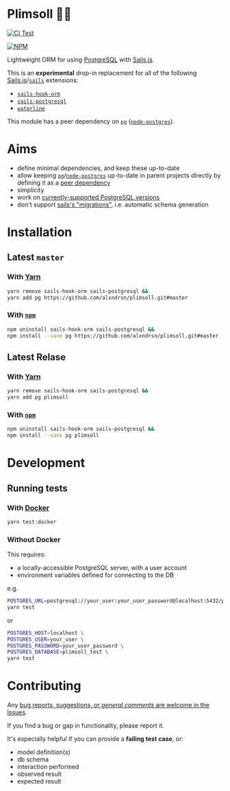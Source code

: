 Plimsoll 👟🚢
===========

[![CI Test](https://github.com/alxndrsn/plimsoll/workflows/CI%20Test/badge.svg)](https://github.com/alxndrsn/plimsoll/actions?query=workflow%3A%22CI+Test%22)

[![NPM](https://nodei.co/npm/plimsoll.png)](https://npmjs.org/package/plimsoll)

Lightweight ORM for using [PostgreSQL](https://www.postgresql.org/) with [Sails.js](https://sailsjs.com/).

This is an **experimental** drop-in replacement for all of the following [Sails.js](https://sailsjs.com/)/[`sails`](https://www.npmjs.com/package/sails) extensions:

* [`sails-hook-orm`](https://www.npmjs.com/package/sails-hook-orm)
* [`sails-postgresql`](https://www.npmjs.com/package/sails-postgresql)
* [`waterline`](https://www.npmjs.com/package/waterline)

This module has a peer dependency on [`pg`](https://www.npmjs.com/package/pg) ([`node-postgres`](https://node-postgres.com/)).


# Aims

* define minimal dependencies, and keep these up-to-date
* allow keeping [`pg`](https://www.npmjs.com/package/pg)/[`node-postgres`](https://node-postgres.com/) up-to-date in parent projects directly by defining it as a [peer dependency](https://nodejs.org/en/blog/npm/peer-dependencies/)
* simplicity
* work on [currently-supported PostgreSQL versions](https://www.postgresql.org/support/versioning/)
* don't support [sails's "migrations"](https://sailsjs.com/documentation/concepts/models-and-orm/model-settings#?migrate), i.e. automatic schema generation


# Installation

## Latest `master`

### With [Yarn](https://classic.yarnpkg.com/en/)

```sh
yarn remove sails-hook-orm sails-postgresql &&
yarn add pg https://github.com/alxndrsn/plimsoll.git#master
```

### With [`npm`](https://www.npmjs.com/)

```sh
npm uninstall sails-hook-orm sails-postgresql &&
npm install --save pg https://github.com/alxndrsn/plimsoll.git#master
```

## Latest Relase

### With [Yarn](https://classic.yarnpkg.com/en/)

```sh
yarn remove sails-hook-orm sails-postgresql &&
yarn add pg plimsoll
```

### With [`npm`](https://www.npmjs.com/)

```sh
npm uninstall sails-hook-orm sails-postgresql &&
npm install --save pg plimsoll
```


# Development

## Running tests

### With [Docker](https://www.docker.com/)

```sh
yarn test:docker
```

### Without Docker

This requires:

* a locally-accessible PostgreSQL server, with a user account
* environment variables defined for connecting to the DB

e.g.

```sh
POSTGRES_URL=postgresql://your_user:your_user_password@localhost:5432/plimsoll_test \
yarn test
```

or

```sh
POSTGRES_HOST=localhost \
POSTGRES_USER=your_user \
POSTGRES_PASSWORD=your_user_password \
POSTGRES_DATABASE=plimsoll_test \
yarn test
```

# Contributing

Any [bug reports, suggestions, or _general comments_ are welcome in the Issues](https://github.com/alxndrsn/plimsoll/issues/).

If you find a bug or gap in functionality, please report it.

It's especially helpful if you can provide a **failing test case**, or:

* model definition(s)
* db schema
* interaction performed
* observed result
* expected result
